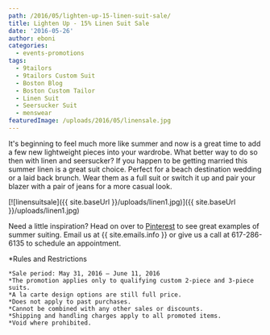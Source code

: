 ```yaml
---
path: /2016/05/lighten-up-15-linen-suit-sale/
title: Lighten Up - 15% Linen Suit Sale
date: '2016-05-26'
author: eboni
categories:
  - events-promotions
tags:
  - 9tailors
  - 9tailors Custom Suit
  - Boston Blog
  - Boston Custom Tailor
  - Linen Suit
  - Seersucker Suit
  - menswear
featuredImage: /uploads/2016/05/linensale.jpg
---
```

It's beginning to feel much more like summer and now is a great time to add a few new lightweight pieces into your wardrobe. What better way to do so then with linen and seersucker? If you happen to be getting married this summer linen is a great suit choice. Perfect for a beach destination wedding or a laid back brunch. Wear them as a full suit or switch it up and pair your blazer with a pair of jeans for a more casual look.

[![linensuitsale]({{ site.baseUrl }}/uploads/linen1.jpg)]({{ site.baseUrl }}/uploads/linen1.jpg)

Need a little inspiration? Head on over to [Pinterest](https://www.pinterest.com/9tailors/summer-suiting/) to see great examples of summer suiting. Email us at {{ site.emails.info }} or give us a call at 617-286-6135 to schedule an appointment.

\*Rules and Restrictions

	*Sale period: May 31, 2016 – June 11, 2016
	*The promotion applies only to qualifying custom 2-piece and 3-piece suits.
	*A la carte design options are still full price.
	*Does not apply to past purchases.
	*Cannot be combined with any other sales or discounts.
	*Shipping and handling charges apply to all promoted items.
	*Void where prohibited.